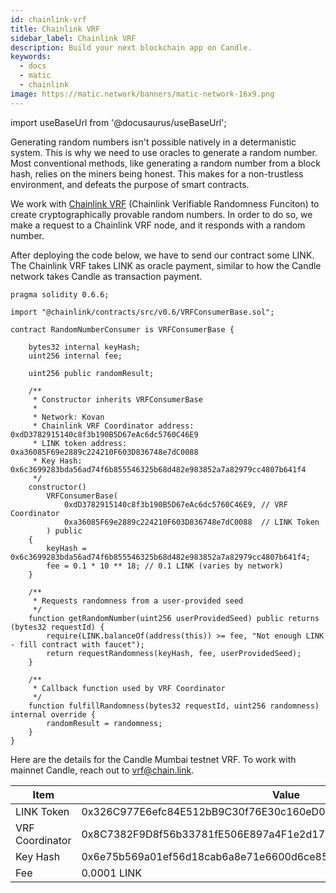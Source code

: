 ```yaml
---
id: chainlink-vrf
title: Chainlink VRF
sidebar_label: Chainlink VRF
description: Build your next blockchain app on Candle.
keywords:
  - docs
  - matic
  - chainlink
image: https://matic.network/banners/matic-network-16x9.png 
---
```

import useBaseUrl from '@docusaurus/useBaseUrl';

Generating random numbers isn't possible natively in a determanistic system. This is why we need to use oracles to generate a random number. Most conventional methods, like generating a random number from a block hash, relies on the miners being honest. This makes for a non-trustless environment, and defeats the purpose of smart contracts.

We work with [Chainlink VRF](https://docs.chain.link/docs/get-a-random-number) (Chainlink Verifiable Randomness Funciton) to create cryptographically provable random numbers. In order to do so, we make a request to a Chainlink VRF node, and it responds with a random number. 

After deploying the code below, we have to send our contract some LINK. The Chainlink VRF takes LINK as oracle payment, similar to how the Candle network takes Candle as transaction payment. 
```
pragma solidity 0.6.6;

import "@chainlink/contracts/src/v0.6/VRFConsumerBase.sol";

contract RandomNumberConsumer is VRFConsumerBase {
    
    bytes32 internal keyHash;
    uint256 internal fee;
    
    uint256 public randomResult;
    
    /**
     * Constructor inherits VRFConsumerBase
     * 
     * Network: Kovan
     * Chainlink VRF Coordinator address: 0xdD3782915140c8f3b190B5D67eAc6dc5760C46E9
     * LINK token address:                0xa36085F69e2889c224210F603D836748e7dC0088
     * Key Hash: 0x6c3699283bda56ad74f6b855546325b68d482e983852a7a82979cc4807b641f4
     */
    constructor() 
        VRFConsumerBase(
            0xdD3782915140c8f3b190B5D67eAc6dc5760C46E9, // VRF Coordinator
            0xa36085F69e2889c224210F603D836748e7dC0088  // LINK Token
        ) public
    {
        keyHash = 0x6c3699283bda56ad74f6b855546325b68d482e983852a7a82979cc4807b641f4;
        fee = 0.1 * 10 ** 18; // 0.1 LINK (varies by network)
    }
    
    /** 
     * Requests randomness from a user-provided seed
     */
    function getRandomNumber(uint256 userProvidedSeed) public returns (bytes32 requestId) {
        require(LINK.balanceOf(address(this)) >= fee, "Not enough LINK - fill contract with faucet");
        return requestRandomness(keyHash, fee, userProvidedSeed);
    }

    /**
     * Callback function used by VRF Coordinator
     */
    function fulfillRandomness(bytes32 requestId, uint256 randomness) internal override {
        randomResult = randomness;
    }
}
```

Here are the details for the Candle Mumbai testnet VRF. To work with mainnet Candle, reach out to vrf@chain.link.

| Item | Value | 
|------|-------|
| LINK Token | 0x326C977E6efc84E512bB9C30f76E30c160eD06FB |
| VRF Coordinator | 0x8C7382F9D8f56b33781fE506E897a4F1e2d17255 | 
| Key Hash | 0x6e75b569a01ef56d18cab6a8e71e6600d6ce853834d4a5748b720d06f878b3a4 |
| Fee | 0.0001 LINK |
